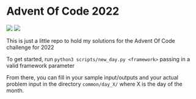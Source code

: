 # Advent Of Code 2022
<img src="https://img.shields.io/github/workflow/status/issy/Advent-Of-Code-2022/build?&style=for-the-badge">
<img src="https://img.shields.io/github/workflow/status/issy/Advent-Of-Code-2022/tests?label=tests&style=for-the-badge">

This is just a little repo to hold my solutions for the Advent Of Code challenge for 2022

To get started, run `python3 scripts/new_day.py <framework>` passing in a valid framework parameter

From there, you can fill in your sample input/outputs and your actual problem input in the directory `common/day_X/` where X is the day of the month.
